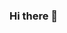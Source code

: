 ### Hi there 👋

<!--
**Arun-purakkatt/Arun-purakkatt** is a ✨ _special_ ✨ repository because its `README.md` (this file) appears on your GitHub profile.

Here are some ideas to get you started:

- 🔭 I’m currently working on ...Deep Learning
- 🌱 I’m currently learning ...AWS SageMaker
- 👯 I’m looking to collaborate on ...AI
- 🤔 I’m looking for help with ...Computer Vision
- 💬 Ask me about ...Anything
- 📫 How to reach me: ...https://www.linkedin.com/in/arun-purakkatt-mba-m-tech-31429367/?originalSubdomain=in
- 😄 Pronouns: ...He/Him
- ⚡ Fun fact: ...My first program was "Hello World"
- My blog: ...https://medium.com/@arun.purakkatt

-->
